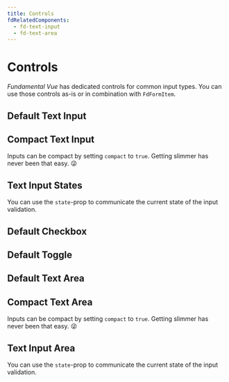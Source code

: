 ```yaml
---
title: Controls
fdRelatedComponents:
  - fd-text-input
  - fd-text-area
---
```


# Controls
*Fundamental Vue* has dedicated controls for common input types. You can use those controls as-is or in combination with `FdFormItem`.

## Default Text Input

<d-example name="text-input-default">
</d-example>

## Compact Text Input
Inputs can be compact by setting `compact` to `true`. Getting slimmer has never been that easy. 😜

<d-example name="text-input-compact">
</d-example>

## Text Input States
You can use the `state`-prop to communicate the current state of the input validation.

<d-example name="text-input-states">
</d-example>

## Default Checkbox

<d-example name="checkbox-default">
</d-example>

## Default Toggle

<d-example name="toggle">
</d-example>

## Default Text Area

<d-example name="text-area-default">
</d-example>

## Compact Text Area
Inputs can be compact by setting `compact` to `true`. Getting slimmer has never been that easy. 😜

<d-example name="text-area-compact">
</d-example>

## Text Input Area
You can use the `state`-prop to communicate the current state of the input validation.

<d-example name="text-area-states">
</d-example>
